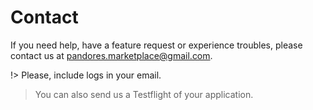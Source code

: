 # Contact

If you need help, have a feature request or experience troubles, please contact us at [pandores.marketplace@gmail.com](mailto:pandores.marketplace+WN@gmail.com).

!> Please, include logs in your email.

> You can also send us a Testflight of your application.